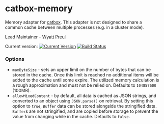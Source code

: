 catbox-memory
=============

Memory adapter for [catbox](https://github.com/hapijs/catbox).
This adapter is not designed to share a common cache between multiple processes (e.g. in a cluster mode).

Lead Maintainer - [Wyatt Preul](https://github.com/geek)

Current version: [![Current Version](https://img.shields.io/npm/v/catbox-memory.svg)](https://www.npmjs.org/package/catbox-memory) [![Build Status](https://api.travis-ci.org/hapijs/catbox-memory.svg)](https://travis-ci.org/hapijs/catbox-memory)

### Options

- `maxByteSize` - sets an upper limit on the number of bytes that can be stored in the
  cache. Once this limit is reached no additional items will be added to the cache
  until some expire. The utilized memory calculation is a rough approximation and must
  not be relied on. Defaults to `104857600` (100MB).
- `allowMixedContent` - by default, all data is cached as JSON strings, and converted
  to an object using `JSON.parse()` on retrieval. By setting this option to `true`,
  `Buffer` data can be stored alongside the stringified data. `Buffer`s are not
  stringified, and are copied before storage to prevent the value from changing while
  in the cache. Defaults to `false`.
